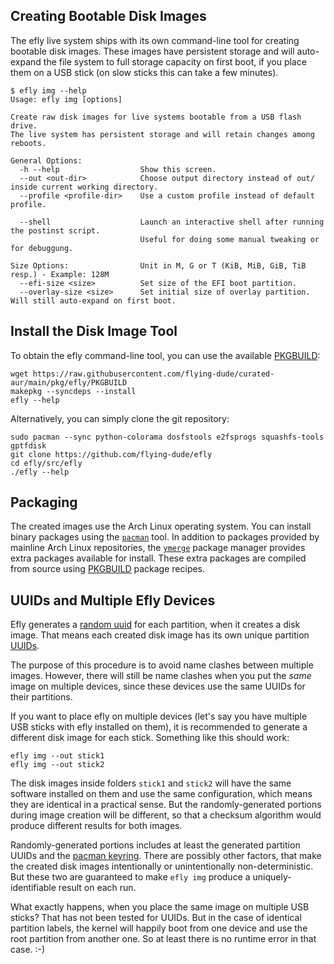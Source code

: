 ## Creating Bootable Disk Images

The efly live system ships with its own command-line tool for creating bootable disk images.
These images have persistent storage and will auto-expand the file system to full storage capacity on first boot, if you place them on a USB stick (on slow sticks this can take a few minutes).

```
$ efly img --help
Usage: efly img [options]

Create raw disk images for live systems bootable from a USB flash drive.
The live system has persistent storage and will retain changes among reboots.

General Options:
  -h --help                  Show this screen.
  --out <out-dir>            Choose output directory instead of out/ inside current working directory.
  --profile <profile-dir>    Use a custom profile instead of default profile.

  --shell                    Launch an interactive shell after running the postinst script.
                             Useful for doing some manual tweaking or for debuggung.

Size Options:                Unit in M, G or T (KiB, MiB, GiB, TiB resp.) - Example: 128M
  --efi-size <size>          Set size of the EFI boot partition.
  --overlay-size <size>      Set initial size of overlay partition. Will still auto-expand on first boot.
```

## Install the Disk Image Tool

To obtain the efly command-line tool, you can use the available [PKGBUILD](https://github.com/flying-dude/curated-aur/blob/main/pkg/efly/PKGBUILD):

```
wget https://raw.githubusercontent.com/flying-dude/curated-aur/main/pkg/efly/PKGBUILD
makepkg --syncdeps --install
efly --help
```

Alternatively, you can simply clone the git repository:

```
sudo pacman --sync python-colorama dosfstools e2fsprogs squashfs-tools gptfdisk
git clone https://github.com/flying-dude/efly
cd efly/src/efly
./efly --help
```

## Packaging

The created images use the Arch Linux operating system. You can install binary packages using the [`pacman`](https://wiki.archlinux.org/title/Pacman) tool. In addition to packages provided by mainline Arch Linux repositories, the [`ymerge`](https://github.com/flying-dude/ymerge) package manager provides extra packages available for install. These extra packages are compiled from source using [PKGBUILD](https://wiki.archlinux.org/title/PKGBUILD) package recipes.

## UUIDs and Multiple Efly Devices

Efly generates a
[random uuid](https://github.com/flying-dude/efly/blob/a3a28b554b04e83987c33f8e0820a4688a5a306f/src/efly/efly-img#L295)
for each partition, when it creates a disk image.
That means each created disk image has its own unique partition
[UUIDs](https://en.wikipedia.org/wiki/Universally_unique_identifier).

The purpose of this procedure is to avoid name clashes between multiple images.
However, there will still be name clashes when you put the *same* image on multiple devices, since these devices use the same UUIDs for their partitions.

If you want to place efly on multiple devices (let's say you have multiple USB sticks with efly installed on them), it is recommended to generate a different disk image for each stick. Something like this should work:

```
efly img --out stick1
efly img --out stick2
```

The disk images inside folders `stick1` and `stick2` will have the same software installed on them and use the same configuration, which means they are identical in a practical sense.
But the randomly-generated portions during image creation will be different, so that a checksum algorithm would produce different results for both images.

Randomly-generated portions includes at least the generated partition UUIDs and the
[pacman keyring](https://wiki.archlinux.org/title/Pacman/Package_signing#Initializing_the_keyring).
There are possibly other factors, that make the created disk images intentionally or unintentionally non-deterministic.
But these two are guaranteed to make `efly img` produce a uniquely-identifiable result on each run.

What exactly happens, when you place the same image on multiple USB sticks?
That has not been tested for UUIDs.
But in the case of identical partition labels, the kernel will happily boot from one device and use the root partition from another one.
So at least there is no runtime error in that case. :-)